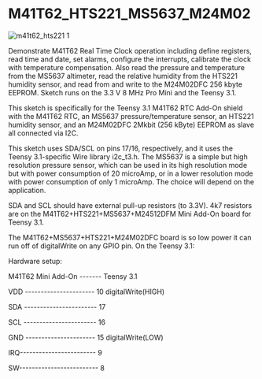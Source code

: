 # M41T62_HTS221_MS5637_M24M02

![m41t62_hts221 1](https://cloud.githubusercontent.com/assets/6698410/5943657/c43844e8-a6d5-11e4-9e36-93ca1811b901.jpg)

Demonstrate M41T62 Real Time Clock operation including define registers, read time and date, set alarms,
configure the interrupts, calibrate the clock with temperature compensation. Also read the pressure and
temperature from the MS5637 altimeter, read the relative humidity from the HTS221 humidity sensor, and read from and write to the M24M02DFC 256 kbyte EEPROM.
Sketch runs on the 3.3 V 8 MHz Pro Mini and the Teensy 3.1.
 
This sketch is specifically for the Teensy 3.1 M41T62 RTC Add-On shield with the M41T62 RTC, an MS5637 pressure/temperature sensor, an HTS221 humidity sensor, and an M24M02DFC 2Mkbit (256 kByte) EEPROM as slave all connected via I2C. 
  
This sketch uses SDA/SCL on pins 17/16, respectively, and it uses the Teensy 3.1-specific Wire library i2c_t3.h.
The MS5637 is a simple but high resolution pressure sensor, which can be used in its high resolution
mode but with power consumption of 20 microAmp, or in a lower resolution mode with power consumption of
only 1 microAmp. The choice will depend on the application.
 
SDA and SCL should have external pull-up resistors (to 3.3V).
4k7 resistors are on the M41T62+HTS221+MS5637+M24512DFM Mini Add-On board for Teensy 3.1.
 
The M41T62+MS5637+HTS221+M24M02DFC board is so low power it can run off of digitalWrite on any GPIO pin. On the Teensy 3.1:
 
 Hardware setup:
 
 M41T62 Mini Add-On ------- Teensy 3.1 
 
 VDD ----------------------  10 digitalWrite(HIGH) 
 
 SDA ----------------------- 17
 
 SCL ----------------------- 16
 
 GND ----------------------  15 digitalWrite(LOW)
 
 IRQ------------------------  9
 
 SW-------------------------  8
 
